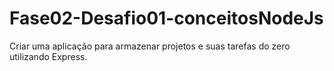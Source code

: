 # Fase02-Desafio01-conceitosNodeJs

Criar uma aplicação para armazenar projetos e suas tarefas do zero utilizando Express.
